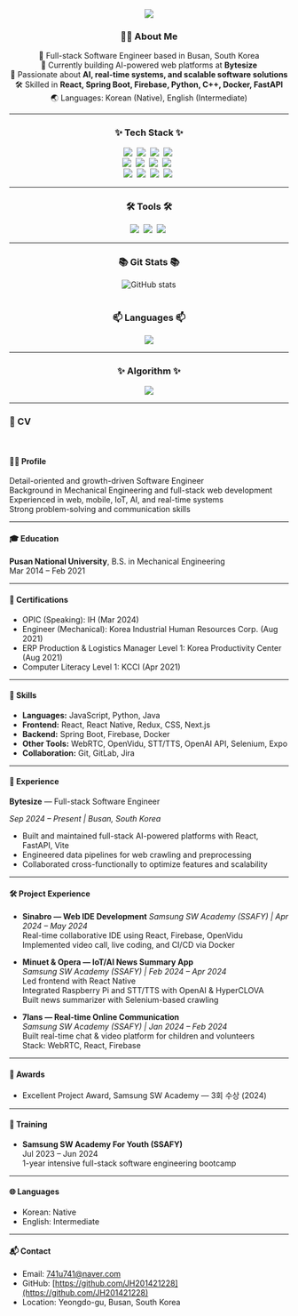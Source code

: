 <!-- 타이틀 부분 -->
<div align="center">
  <img src="https://capsule-render.vercel.app/api?type=rect&color=auto&height=300&section=header&text=JH%20Git&fontSize=90" />
</div>

<!-- 소개 섹션 -->
<h3 align="center">🧑‍💻 About Me</h3>
<div align="center">

🎯 Full-stack Software Engineer based in Busan, South Korea  
💼 Currently building AI-powered web platforms at <b>Bytesize</b>  
🧠 Passionate about <b>AI, real-time systems, and scalable software solutions</b>  
🛠 Skilled in <b>React, Spring Boot, Firebase, Python, C++, Docker, FastAPI</b>  
🌏 Languages: Korean (Native), English (Intermediate)  

</div>

---

<h3 align="center">✨ Tech Stack ✨</h3>
<div align="center">
  <img src="https://img.shields.io/badge/react-20232a.svg?style=for-the-badge&logo=react&logoColor=61DAFB" />&nbsp;
  <img src="https://img.shields.io/badge/javascript-F7DF1E.svg?style=for-the-badge&logo=javascript&logoColor=20232a" />&nbsp;
  <img src="https://img.shields.io/badge/reactnative-20232a.svg?style=for-the-badge&logo=react&logoColor=61DAFB" />&nbsp;
  <img src="https://img.shields.io/badge/html5-E34F26.svg?style=for-the-badge&logo=html5&logoColor=white" />&nbsp;
</div>

<div align="center">
  <img src="https://img.shields.io/badge/styled--components-DB7093?style=for-the-badge&logo=styled-components&logoColor=ffd35b" />&nbsp;
  <img src="https://img.shields.io/badge/css3-1572B6.svg?style=for-the-badge&logo=css3&logoColor=white" />&nbsp;
  <img src="https://img.shields.io/badge/python-3670A0?style=for-the-badge&logo=python&logoColor=ffdd54" />&nbsp;
  <img src="https://img.shields.io/badge/firebase-20232a.svg?style=for-the-badge&logo=firebase&logoColor=61DAFB" /> &nbsp;
</div>

<div align="center">
  <img src="https://img.shields.io/badge/Java-007396?style=for-the-badge&logo=java&logoColor=white" />&nbsp;
  <img src="https://img.shields.io/badge/C++-00599C?style=for-the-badge&logo=c%2B%2B&logoColor=ffdd54" />&nbsp;
  <img src="https://img.shields.io/badge/Assembly-525252?style=for-the-badge&logo=hackaday&logoColor=61DAFB" />&nbsp;
  <img src="https://img.shields.io/badge/C%23-239120?style=for-the-badge&logo=c-sharp&logoColor=ffd35b" />&nbsp;
</div>

---

<h3 align="center">🛠 Tools 🛠</h3>
<div align="center">
  <img src="https://img.shields.io/badge/git-F05033.svg?style=for-the-badge&logo=git&logoColor=white" />&nbsp;
  <img src="https://img.shields.io/badge/github-181717.svg?style=for-the-badge&logo=github&logoColor=white" />&nbsp;
  <img src="https://img.shields.io/badge/Notion-F3F3F3.svg?style=for-the-badge&logo=notion&logoColor=black" />&nbsp;
</div>

---

<h3 align="center">📚 Git Stats 📚</h3>
<div align="center">
  <img src="https://github-readme-stats.vercel.app/api?username=JH201421228&show_icons=true&theme=radical" alt="GitHub stats">
</div>

<br>

<h3 align="center">📫 Languages 📫</h3>
<div align="center">
  <img src="https://github-readme-stats.vercel.app/api/top-langs/?username=JH201421228&layout=compact">
</div>

---

<h3 align="center">✨ Algorithm ✨</h3>
<div align="center">
  <img src="http://mazassumnida.wtf/api/generate_badge?boj=741u741">
</div>

---

### 📄 CV

<br>

<h4>🧑‍💻 Profile</h4>

Detail-oriented and growth-driven Software Engineer  
Background in Mechanical Engineering and full-stack web development  
Experienced in web, mobile, IoT, AI, and real-time systems  
Strong problem-solving and communication skills

---

<h4>🎓 Education</h4>

**Pusan National University**, B.S. in Mechanical Engineering  
Mar 2014 – Feb 2021

---

<h4>📜 Certifications</h4>

- OPIC (Speaking): IH (Mar 2024)  
- Engineer (Mechanical): Korea Industrial Human Resources Corp. (Aug 2021)  
- ERP Production & Logistics Manager Level 1: Korea Productivity Center (Aug 2021)  
- Computer Literacy Level 1: KCCI (Apr 2021)

---

<h4>🧠 Skills</h4>

- **Languages:** JavaScript, Python, Java  
- **Frontend:** React, React Native, Redux, CSS, Next.js  
- **Backend:** Spring Boot, Firebase, Docker  
- **Other Tools:** WebRTC, OpenVidu, STT/TTS, OpenAI API, Selenium, Expo  
- **Collaboration:** Git, GitLab, Jira

---

<h4>💼 Experience</h4>

**Bytesize** — Full-stack Software Engineer  

*Sep 2024 – Present | Busan, South Korea*  

- Built and maintained full-stack AI-powered platforms with React, FastAPI, Vite  
- Engineered data pipelines for web crawling and preprocessing  
- Collaborated cross-functionally to optimize features and scalability

---

<h4>🛠 Project Experience</h4>

- **Sinabro — Web IDE Development**
  *Samsung SW Academy (SSAFY) | Apr 2024 – May 2024*  
  Real-time collaborative IDE using React, Firebase, OpenVidu  
  Implemented video call, live coding, and CI/CD via Docker  

- **Minuet & Opera — IoT/AI News Summary App**  
  *Samsung SW Academy (SSAFY) | Feb 2024 – Apr 2024*  
  Led frontend with React Native  
  Integrated Raspberry Pi and STT/TTS with OpenAI & HyperCLOVA  
  Built news summarizer with Selenium-based crawling  

- **7lans — Real-time Online Communication**  
  *Samsung SW Academy (SSAFY) | Jan 2024 – Feb 2024*  
  Built real-time chat & video platform for children and volunteers  
  Stack: WebRTC, React, Firebase

---

<h4>🏅 Awards</h4>

- Excellent Project Award, Samsung SW Academy — 3회 수상 (2024)

---

<h4>📘 Training</h4>

- **Samsung SW Academy For Youth (SSAFY)**  
  Jul 2023 – Jun 2024  
  1-year intensive full-stack software engineering bootcamp

---

<h4>🌐 Languages</h4>

- Korean: Native  
- English: Intermediate

---

<h4>📬 Contact</h4>

- Email: 741u741@naver.com  
- GitHub: [https://github.com/JH201421228](https://github.com/JH201421228)  
- Location: Yeongdo-gu, Busan, South Korea
